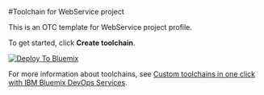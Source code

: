 #Toolchain for WebService project

This is an OTC template for WebService project profile.

To get started, click **Create toolchain**.

[![Deploy To Bluemix](https://new-console.ng.bluemix.net/devops/graphics/create_toolchain_button.png)](https://console.ibmgbs.in-south.bluemix.net/devops/setup/deploy/?repository=https%3A%2F%2Fgithub.com%2Fdimikhan%2FPL_WebApp_OTCT)

For more information about toolchains, see [Custom toolchains in one click with IBM Bluemix DevOps Services](https://developer.ibm.com/devops-services/2016/06/16/open-toolchain-with-ibm-bluemix-devops-services/).
